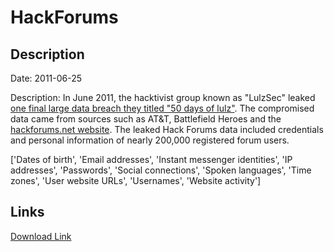 # HackForums

## Description

Date: 2011-06-25

Description:
In June 2011, the hacktivist group known as "LulzSec" leaked <a href="http://www.forbes.com/sites/andygreenberg/2011/06/25/lulzsec-says-goodbye-dumping-nato-att-gamer-data/" target="_blank" rel="noopener">one final large data breach they titled "50 days of lulz"</a>. The compromised data came from sources such as AT&T, Battlefield Heroes and the <a href="http://hackforums.net" target="_blank" rel="noopener">hackforums.net website</a>. The leaked Hack Forums data included credentials and personal information of nearly 200,000 registered forum users.


['Dates of birth', 'Email addresses', 'Instant messenger identities', 'IP addresses', 'Passwords', 'Social connections', 'Spoken languages', 'Time zones', 'User website URLs', 'Usernames', 'Website activity']

## Links

[Download Link](https://link-to.net/1229997/326.71549094533634/dynamic/?r=aHR0cHM6Ly93d3cubWVkaWFmaXJlLmNvbS92aWV3L0cxYmZMd3l3TUpJT01ZUi9oYWNrZm9ydW1zLm5ldC9maWxl)